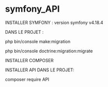 # symfony_API

INSTALLER SYMFONY :
version symfony v4.18.4 

DANS LE PROJET : 

php bin/console make:migration

php bin/console doctrine:migration:migrate

INSTALLER COMPOSER

INSTALLER API DANS LE PROJET: 

composer require API
  
  
